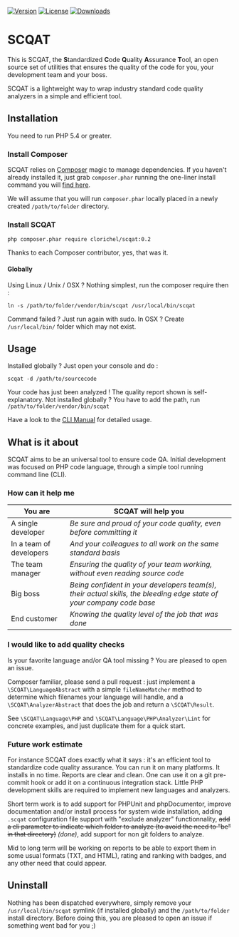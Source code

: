 [![Version](http://img.shields.io/packagist/v/clorichel/scqat.svg?style=flat-square)](https://packagist.org/packages/clorichel/scqat) [![License](http://img.shields.io/packagist/l/clorichel/scqat.svg?style=flat-square)](https://github.com/clorichel/scqat/blob/master/LICENSE) [![Downloads](http://img.shields.io/packagist/dt/clorichel/scqat.svg?style=flat-square)](https://packagist.org/packages/clorichel/scqat)

# SCQAT

This is SCQAT, the **S**tandardized **C**ode **Q**uality **A**ssurance **T**ool, an open source set of utilities that ensures the quality of the code for you, your development team and your boss.

SCQAT is a lightweight way to wrap industry standard code quality analyzers in a simple and efficient tool.

## Installation

You need to run PHP 5.4 or greater.

### Install Composer

SCQAT relies on [Composer](https://getcomposer.org/) magic to manage dependencies. If you haven't already installed it, just grab `composer.phar` running the one-liner install command you will [find here](https://getcomposer.org/download/).

We will assume that you will run `composer.phar` locally placed in a newly created `/path/to/folder` directory.

### Install SCQAT

```
php composer.phar require clorichel/scqat:0.2
```

Thanks to each Composer contributor, yes, that was it.

#### Globally

Using Linux / Unix / OSX ? Nothing simplest, run the composer require then :

```
ln -s /path/to/folder/vendor/bin/scqat /usr/local/bin/scqat
```

Command failed ? Just run again with sudo.
In OSX ? Create `/usr/local/bin/` folder which may not exist.

## Usage

Installed globally ? Just open your console and do :
```
scqat -d /path/to/sourcecode
```

Your code has just been analyzed ! The quality report shown is self-explanatory.
Not installed globally ? You have to add the path, run `/path/to/folder/vendor/bin/scqat`

Have a look to the [CLI Manual](docs/CLI/Manual.md) for detailed usage.

## What is it about

SCQAT aims to be an universal tool to ensure code QA. Initial development was focused on PHP code language, through a simple tool running command line (CLI).

### How can it help me

| You are | SCQAT will help you |
| ------- | ------------------- |
| A single developer | *Be sure and proud of your code quality, even before committing it* |
| In a team of developers | *And your colleagues to all work on the same standard basis* |
| The team manager | *Ensuring the quality of your team working, without even reading source code* |
| Big boss | *Being confident in your developers team(s), their actual skills, the bleeding edge state of your company code base* |
| End customer | *Knowing the quality level of the job that was done* |

### I would like to add quality checks

Is your favorite language and/or QA tool missing ? You are pleased to open an issue.

Composer familiar, please send a pull request : just implement a `\SCQAT\LanguageAbstract` with a simple `fileNameMatcher` method to determine which filenames your language will handle, and a `\SCQAT\AnalyzerAbstract` that does the job and return a `\SCQAT\Result`.

See `\SCQAT\Language\PHP` and `\SCQAT\Language\PHP\Analyzer\Lint` for concrete examples, and just duplicate them for a quick start.

### Future work estimate

For instance SCQAT does exactly what it says : it's an efficient tool to standardize code quality assurance. You can run it on many platforms. It installs in no time. Reports are clear and clean. One can use it on a git pre-commit hook or add it on a continuous integration stack. Little PHP development skills are required to implement new languages and analyzers.

Short term work is to add support for PHPUnit and phpDocumentor, improve documentation and/or install process for system wide installation, adding `.scqat` configuration file support with "exclude analyzer" functionnality, ~~add a cli parameter to indicate which folder to analyze (to avoid the need to "be" in that directory)~~ *(done)*, add support for non git folders to analyze.

Mid to long term will be working on reports to be able to export them in some usual formats (TXT, and HTML), rating and ranking with badges, and any other need that could appear.

## Uninstall

Nothing has been dispatched everywhere, simply remove your `/usr/local/bin/scqat` symlink (if installed globally) and the `/path/to/folder` install directory. Before doing this, you are pleased to open an issue if something went bad for you ;)